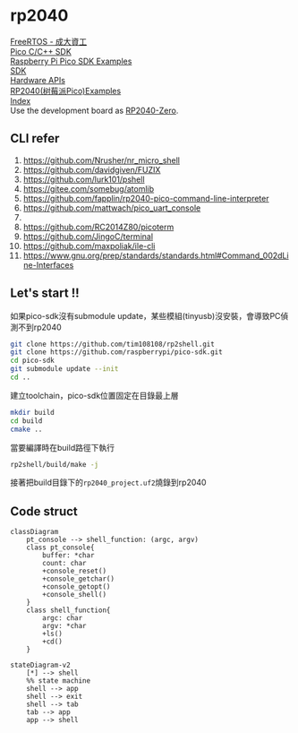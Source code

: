 # rp2040
[FreeRTOS - 成大資工](https://wiki.csie.ncku.edu.tw/embedded/freertos)  
[Pico C/C++ SDK](https://www.waveshare.net/w/upload/5/5f/Pico_c_sdk.pdf)  
[Raspberry Pi Pico SDK Examples](https://github.com/raspberrypi/pico-examples)  
[SDK](https://datasheets.raspberrypi.com/pico/raspberry-pi-pico-c-sdk.pdf)  
[Hardware APIs](https://www.raspberrypi.com/documentation/pico-sdk/hardware.html)  
[RP2040(树莓派Pico)Examples](https://www.taterli.com/7504/)  
[Index](https://ece4760.github.io/)  
Use the development board as [RP2040-Zero](https://www.waveshare.net/wiki/RP2040-Zero).  
## CLI refer
1. https://github.com/Nrusher/nr_micro_shell
2. https://github.com/davidgiven/FUZIX
3. https://github.com/lurk101/pshell
4. https://gitee.com/somebug/atomlib
5. https://github.com/fapplin/rp2040-pico-command-line-interpreter
6. https://github.com/mattwach/pico_uart_console
7. 
8. https://github.com/RC2014Z80/picoterm 
9. https://github.com/JingoC/terminal
10. https://github.com/maxpoliak/ile-cli
11. https://www.gnu.org/prep/standards/standards.html#Command_002dLine-Interfaces

## Let's start !!  
如果pico-sdk沒有submodule update，某些模組(tinyusb)沒安裝，會導致PC偵測不到rp2040  
```bash
git clone https://github.com/tim108108/rp2shell.git
git clone https://github.com/raspberrypi/pico-sdk.git
cd pico-sdk
git submodule update --init
cd ..
```
建立toolchain，pico-sdk位置固定在目錄最上層  
```bash
mkdir build
cd build
cmake ..
```
當要編譯時在build路徑下執行
```bash
rp2shell/build/make -j
```
接著把build目錄下的`rp2040_project.uf2`燒錄到rp2040

## Code struct
```mermaid
classDiagram
    pt_console --> shell_function: (argc, argv)
    class pt_console{
        buffer: *char
        count: char
        +console_reset()
        +console_getchar()
        +console_getopt()
        +console_shell()
    }
    class shell_function{
        argc: char
        argv: *char
        +ls()
        +cd()
    }
```
```mermaid
stateDiagram-v2
    [*] --> shell
    %% state machine
    shell --> app
    shell --> exit
    shell --> tab
    tab --> app
    app --> shell
```
